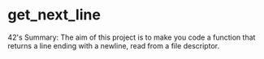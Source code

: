 # get_next_line
42's Summary: The aim of this project is to make you code a function that returns a line ending with a newline, read from a file descriptor.
